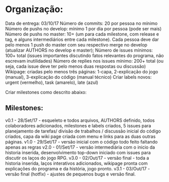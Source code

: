 # Organização:

Data de entrega: 03/10/17
Número de commits: 20 por pessoa no mínimo
Número de pushs no develop: mínimo 1 por dia por pessoa (pode ser mais)
Número de pushs no master: 10+ (um para cada milestone, com release e tag, e alguns intermediários entre cada milestone). Cada pessoa deve dar pelo menos 1 push do master com seu respectivo merge no develop (atualizar AUTHORS no develop e master);
Número de issues mínimos: 100+ total (issues importantes discutindo fatos relevantes do programa, não escrevam inutilidades)
Número de replies nos issues mínimo: 200+ total (ou seja, cada issue deve ter pelo menos duas respostas ou discussão)
Wikipage: criadas pelo menos três páginas: 1-capa, 2-explicação do jogo (manual), 3-explicação do código (manual técnico)
Criar labels novos: urgent (vermelho), task (amarelo), late (azul)

Criar milestones como descrito abaixo:

## Milestones:

v0.1 - 28/Set/17 - esqueleto e todos arquivos, AUTHORS definido, todos colaboradores adicionados, milestones e labels criados, 5 issues para planejamento de tarefas/ divisão de trabalhos / discussão inicial do código criados, capa da wiki page criada com menu e links para as duas outras páginas.
v1.0 - 29/Set/17 - versão inicial com o código todo feito faltando apenas as regras
v2.0 - 01/Set/17 - versão intermediária com o inicio da historia inserida, desenvolvimento top-down iniciado com issues para discutir os laços do jogo RPG.
v3.0 - 02/Out/17 - versão final - toda a historia inserida, laços interativos adicionados, wikipage pronta com explicações do programa e da história, jogo pronto.
v3.1 - 03/Out/17 - versão final (hotfix) - ajustes de pequenos bugs e versão final.

